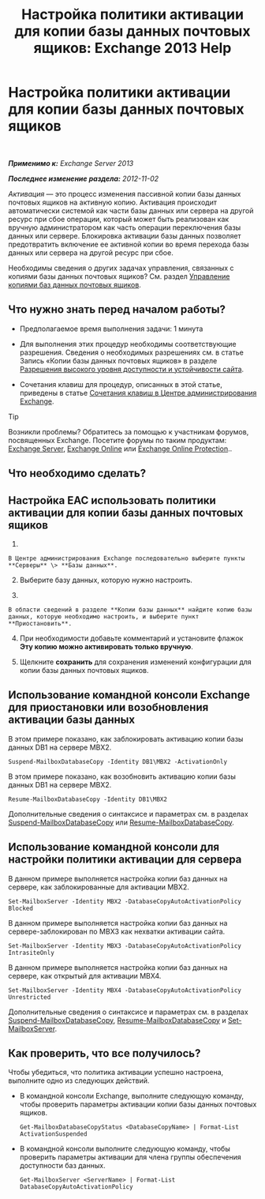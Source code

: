 ﻿---
title: 'Настройка политики активации для копии базы данных почтовых ящиков: Exchange 2013 Help'
TOCTitle: Настройка политики активации для копии базы данных почтовых ящиков
ms:assetid: 6b37ed6e-2e36-4688-b485-8fdbb8193ec8
ms:mtpsurl: https://technet.microsoft.com/ru-ru/library/Dd298046(v=EXCHG.150)
ms:contentKeyID: 50488363
ms.date: 04/30/2018
mtps_version: v=EXCHG.150
ms.translationtype: HT
---

# Настройка политики активации для копии базы данных почтовых ящиков

 

_**Применимо к:** Exchange Server 2013_

_**Последнее изменение раздела:** 2012-11-02_

*Активация* — это процесс изменения пассивной копии базы данных почтовых ящиков на активную копию. Активация происходит автоматически системой как части базы данных или сервера на другой ресурс при сбое операции, который может быть реализован как вручную администратором как часть операции переключения базы данных или сервере. Блокировка активации базы данных позволяет предотвратить включение ее активной копии во время перехода базы данных или сервера на другой ресурс при сбое.

Необходимы сведения о других задачах управления, связанных с копиями базы данных почтовых ящиков? См. раздел [Управление копиями баз данных почтовых ящиков](managing-mailbox-database-copies-exchange-2013-help.md).

## Что нужно знать перед началом работы?

  - Предполагаемое время выполнения задачи: 1 минута

  - Для выполнения этих процедур необходимы соответствующие разрешения. Сведения о необходимых разрешениях см. в статье Запись «Копии базы данных почтовых ящиков» в разделе [Разрешения высокого уровня доступности и устойчивости сайта](high-availability-and-site-resilience-permissions-exchange-2013-help.md).

  - Сочетания клавиш для процедур, описанных в этой статье, приведены в статье [Сочетания клавиш в Центре администрирования Exchange](keyboard-shortcuts-in-the-exchange-admin-center-exchange-online-protection-help.md).

> [!TIP]  
> Возникли проблемы? Обратитесь за помощью к участникам форумов, посвященных Exchange. Посетите форумы по таким продуктам: <a href="https://go.microsoft.com/fwlink/p/?linkid=60612">Exchange Server</a>, <a href="https://go.microsoft.com/fwlink/p/?linkid=267542">Exchange Online</a> или <a href="https://go.microsoft.com/fwlink/p/?linkid=285351">Exchange Online Protection</a>..


## Что необходимо сделать?

## Настройка EAC использовать политики активации для копии базы данных почтовых ящиков

1.  
    
    В Центре администрирования Exchange последовательно выберите пункты **Серверы** \> **Базы данных**.

2.  Выберите базу данных, которую нужно настроить.

3.  
    
    В области сведений в разделе **Копии базы данных** найдите копию базы данных, которую необходимо настроить, и выберите пункт **Приостановить**.

4.  При необходимости добавьте комментарий и установите флажок **Эту копию можно активировать только вручную**.

5.  Щелкните **сохранить** для сохранения изменений конфигурации для копии базы данных почтовых ящиков.

## Использование командной консоли Exchange для приостановки или возобновления активации базы данных

В этом примере показано, как заблокировать активацию копии базы данных DB1 на сервере MBX2.

    Suspend-MailboxDatabaseCopy -Identity DB1\MBX2 -ActivationOnly

В этом примере показано, как возобновить активацию копии базы данных DB1 на сервере MBX2.

    Resume-MailboxDatabaseCopy -Identity DB1\MBX2

Дополнительные сведения о синтаксисе и параметрах см. в разделах [Suspend-MailboxDatabaseCopy](https://technet.microsoft.com/ru-ru/library/dd351074\(v=exchg.150\)) или [Resume-MailboxDatabaseCopy](https://technet.microsoft.com/ru-ru/library/dd335220\(v=exchg.150\)).

## Использование командной консоли для настройки политики активации для сервера

В данном примере выполняется настройка копии баз данных на сервере, как заблокированные для активации MBX2.

    Set-MailboxServer -Identity MBX2 -DatabaseCopyAutoActivationPolicy Blocked

В данном примере выполняется настройка копии баз данных на сервере-заблокирован по MBX3 как нехватки активации сайта.

    Set-MailboxServer -Identity MBX3 -DatabaseCopyAutoActivationPolicy IntrasiteOnly

В данном примере выполняется настройка копии баз данных на сервере, как открытый для активации MBX4.

    Set-MailboxServer -Identity MBX4 -DatabaseCopyAutoActivationPolicy Unrestricted

Дополнительные сведения о синтаксисе и параметрах см. в разделах [Suspend-MailboxDatabaseCopy](https://technet.microsoft.com/ru-ru/library/dd351074\(v=exchg.150\)), [Resume-MailboxDatabaseCopy](https://technet.microsoft.com/ru-ru/library/dd335220\(v=exchg.150\)) и [Set-MailboxServer](https://technet.microsoft.com/ru-ru/library/aa998651\(v=exchg.150\)).

## Как проверить, что все получилось?

Чтобы убедиться, что политика активации успешно настроена, выполните одно из следующих действий.

  - В командной консоли Exchange, выполните следующую команду, чтобы проверить параметры активации копии базы данных почтовых ящиков.
    
        Get-MailboxDatabaseCopyStatus <DatabaseCopyName> | Format-List ActivationSuspended

  - В командной консоли выполните следующую команду, чтобы проверить параметры активации для члена группы обеспечения доступности баз данных.
    
        Get-MailboxServer <ServerName> | Format-List DatabaseCopyAutoActivationPolicy


